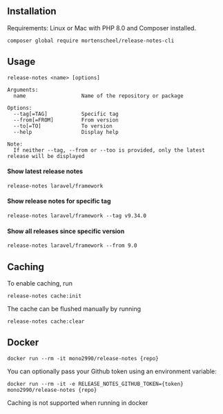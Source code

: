 ## Installation
Requirements: Linux or Mac with PHP 8.0 and Composer installed.
```shell
composer global require mortenscheel/release-notes-cli
```
## Usage
```
release-notes <name> [options]

Arguments:
  name                  Name of the repository or package

Options:
  --tag[=TAG]           Specific tag
  --from[=FROM]         From version
  --to[=TO]             To version
  --help                Display help
  
Note:
  If neither --tag, --from or --too is provided, only the latest release will be displayed
```
#### Show latest release notes
```shell
release-notes laravel/framework
```
#### Show release notes for specific tag
```shell
release-notes laravel/framework --tag v9.34.0
```

#### Show all releases since specific version
```shell
release-notes laravel/framework --from 9.0
```

## Caching
To enable caching, run
```shell
release-notes cache:init
```
The cache can be flushed manually by running
```shell
release-notes cache:clear
```

## Docker
```shell
docker run --rm -it mono2990/release-notes {repo}
```
You can optionally pass your Github token using an environment variable:
```shell
docker run --rm -it -e RELEASE_NOTES_GITHUB_TOKEN={token} mono2990/release-notes {repo}
```
Caching is not supported when running in docker

